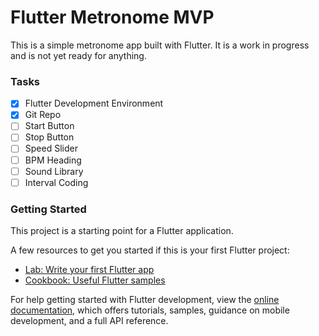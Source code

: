 # Flutter Metronome MVP

This is a simple metronome app built with Flutter. It is a work in progress and is not yet ready for anything.

### Tasks
- [x] Flutter Development Environment
- [x] Git Repo
- [ ] Start Button
- [ ] Stop Button
- [ ] Speed Slider
- [ ] BPM Heading
- [ ] Sound Library
- [ ] Interval Coding

### Getting Started

This project is a starting point for a Flutter application.

A few resources to get you started if this is your first Flutter project:

- [Lab: Write your first Flutter app](https://docs.flutter.dev/get-started/codelab)
- [Cookbook: Useful Flutter samples](https://docs.flutter.dev/cookbook)

For help getting started with Flutter development, view the
[online documentation](https://docs.flutter.dev/), which offers tutorials,
samples, guidance on mobile development, and a full API reference.
